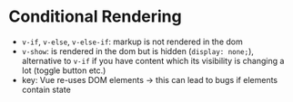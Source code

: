 # Conditional Rendering 
- `v-if`, `v-else`, `v-else-if`: markup is not rendered in the dom
- `v-show`: is rendered in the dom but is hidden (`display: none;`), alternative to `v-if` if you have content which its visibility is changing a lot (toggle button etc.)
- key: Vue re-uses DOM elements -> this can lead to bugs if elements contain state

